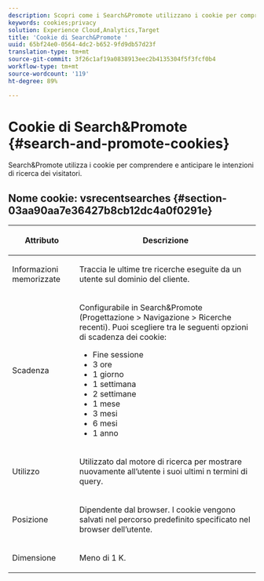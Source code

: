 ```yaml
---
description: Scopri come i Search&Promote utilizzano i cookie per comprendere e anticipare l’intento di ricerca dei visitatori.
keywords: cookies;privacy
solution: Experience Cloud,Analytics,Target
title: 'Cookie di Search&Promote '
uuid: 65bf24e0-0564-4dc2-b652-9fd9db57d23f
translation-type: tm+mt
source-git-commit: 3f26c1af19a0838913eec2b4135304f5f3fcf0b4
workflow-type: tm+mt
source-wordcount: '119'
ht-degree: 89%

---
```



# Cookie di Search&amp;Promote {#search-and-promote-cookies}

Search&amp;Promote utilizza i cookie per comprendere e anticipare le intenzioni di ricerca dei visitatori.

## Nome cookie: vsrecentsearches {#section-03aa90aa7e36427b8cb12dc4a0f0291e}

<table id="table_34AA90F2FFB84500A77D8F4C5008D453"> 
 <thead> 
  <tr> 
   <th colname="col1" class="entry"> <p>Attributo </p> </th> 
   <th colname="col2" class="entry"> <p>Descrizione </p> </th> 
  </tr> 
 </thead>
 <tbody> 
  <tr> 
   <td colname="col1"> <p>Informazioni memorizzate </p> </td> 
   <td colname="col2"> <p> Traccia le ultime tre ricerche eseguite da un utente sul dominio del cliente. </p> </td> 
  </tr> 
  <tr> 
   <td colname="col1"> <p> Scadenza </p> </td> 
   <td colname="col2"> <p>Configurabile in Search&amp;Promote (<span class="uicontrol">Progettazione</span> &gt; <span class="uicontrol"> Navigazione</span> &gt; <span class="uicontrol"> Ricerche recenti</span>). Puoi scegliere tra le seguenti opzioni di scadenza dei cookie: </p> <p> 
     <ul id="ul_28F564A6337D497699D5247F755981B8"> 
      <li id="li_6478BB5AF82341F787F92D03E277DBBB">Fine sessione </li> 
      <li id="li_AF88B165365D4A63A82CB6ADD4542D66"> 3 ore </li> 
      <li id="li_339475FBAB2248348B54073A2386819D">1 giorno </li> 
      <li id="li_F30E6EF7A7FF467DB995D86AD0DF623B">1 settimana </li> 
      <li id="li_77E18CF7EF8E4B24BAC5440D2B87844B">2 settimane </li> 
      <li id="li_E8A5FF4C97F64BB087422B16AD1F61DB">1 mese </li> 
      <li id="li_C170092F7E5649FE876925B58E6C8580">3 mesi </li> 
      <li id="li_08BD465A900A48BDA1283263047A33FD">6 mesi </li> 
      <li id="li_85FEDE0283F7426B9AF49C72B5089257">1 anno </li> 
     </ul> </p> </td> 
  </tr> 
  <tr> 
   <td colname="col1"> <p> Utilizzo </p> </td> 
   <td colname="col2"> <p>Utilizzato dal motore di ricerca per mostrare nuovamente all’utente i suoi ultimi n termini di query. </p> </td> 
  </tr> 
  <tr> 
   <td colname="col1"> <p> Posizione </p> </td> 
   <td colname="col2"> <p>Dipendente dal browser. I cookie vengono salvati nel percorso predefinito specificato nel browser dell’utente. </p> </td> 
  </tr> 
  <tr> 
   <td colname="col1"> <p> Dimensione </p> </td> 
   <td colname="col2"> <p>Meno di 1 K. </p> </td> 
  </tr> 
 </tbody> 
</table>

